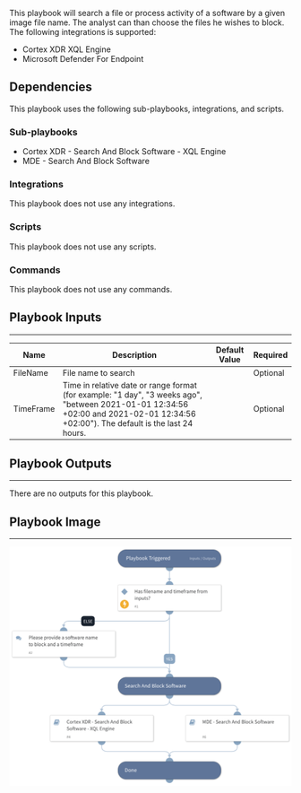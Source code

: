 This playbook will search a  file or process activity of a software by a given image file name. The analyst can than choose the files he wishes to block.
The following integrations is supported:

- Cortex XDR XQL Engine 
- Microsoft Defender For Endpoint

## Dependencies

This playbook uses the following sub-playbooks, integrations, and scripts.

### Sub-playbooks

* Cortex XDR - Search And Block Software - XQL Engine
* MDE - Search And Block Software

### Integrations

This playbook does not use any integrations.

### Scripts

This playbook does not use any scripts.

### Commands

This playbook does not use any commands.

## Playbook Inputs

---

| **Name** | **Description** | **Default Value** | **Required** |
| --- | --- | --- | --- |
| FileName | File name to search |  | Optional |
| TimeFrame | Time in relative date or range format \(for example: "1 day", "3 weeks ago", "between 2021-01-01 12:34:56 \+02:00 and 2021-02-01 12:34:56 \+02:00"\). The default is the last 24 hours. |  | Optional |

## Playbook Outputs

---
There are no outputs for this playbook.

## Playbook Image

---

![Search And Block Software - Generic](../doc_files/Search_And_Block_Software_-_Generic.png)

